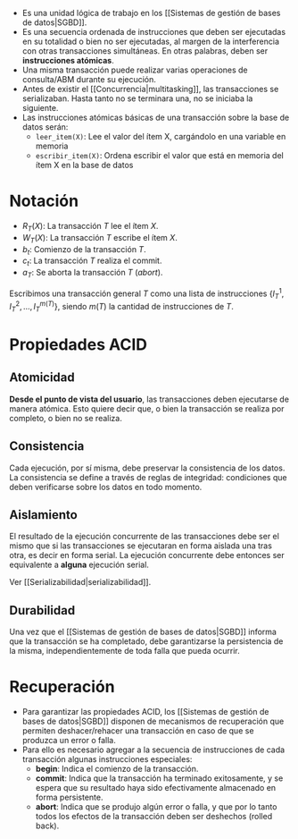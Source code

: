 - Es una unidad lógica de trabajo en los [[Sistemas de gestión de bases de datos|SGBD]].
- Es una secuencia ordenada de instrucciones que deben ser ejecutadas en su totalidad o bien no ser ejecutadas, al margen de la interferencia con otras transacciones simultáneas. En otras palabras, deben ser **instrucciones atómicas**.
- Una misma transacción puede realizar varias operaciones de consulta/ABM durante su ejecución.
- Antes de existir el [[Concurrencia|multitasking]], las transacciones se serializaban. Hasta tanto no se terminara una, no se iniciaba la siguiente.
- Las instrucciones atómicas básicas de una transacción sobre la base de datos serán: 
	- `leer_item(X)`: Lee el valor del ítem X, cargándolo en una variable en memoria 
	- `escribir_item(X)`: Ordena escribir el valor que está en memoria del ítem X en la base de datos 

# Notación

- $R_T(X)$: La transacción *T* lee el ítem *X*.
- $W_T(X)$: La transacción *T* escribe el ítem *X*.
- $b_t$: Comienzo de la transacción *T*.
- $c_t$: La transacción *T* realiza el commit.
- $a_T$: Se aborta la transacción *T* (*abort*).

Escribimos una transacción general *T* como una lista de instrucciones $\{I_T^{1}, I_T^{2}, \dots, I_T^{m(T)}\}$, siendo $m(T)$ la cantidad de instrucciones de *T*.

# Propiedades ACID

## Atomicidad

**Desde el punto de vista del usuario**, las transacciones deben ejecutarse de manera atómica. Esto quiere decir que, o bien la transacción se realiza por completo, o bien no se realiza.

## Consistencia

Cada ejecución, por sí misma, debe preservar la consistencia de los datos. La consistencia se define a través de reglas de integridad: condiciones que deben verificarse sobre los datos en todo momento.
## Aislamiento

El resultado de la ejecución concurrente de las transacciones debe ser el mismo que si las transacciones se ejecutaran en forma aislada una tras otra, es decir en forma serial. La ejecución concurrente debe entonces ser equivalente a **alguna** ejecución serial.

Ver [[Serializabilidad|serializabilidad]].

## Durabilidad

Una vez que el [[Sistemas de gestión de bases de datos|SGBD]] informa que la transacción se ha completado, debe garantizarse la persistencia de la misma, independientemente de toda falla que pueda ocurrir.

# Recuperación

- Para garantizar las propiedades ACID, los [[Sistemas de gestión de bases de datos|SGBD]] disponen de mecanismos de recuperación que permiten deshacer/rehacer una transacción en caso de que se produzca un error o falla.
- Para ello es necesario agregar a la secuencia de instrucciones de cada transacción algunas instrucciones especiales:
	- **begin**: Indica el comienzo de la transacción.
	- **commit**: Indica que la transacción ha terminado exitosamente, y se espera que su resultado haya sido efectivamente almacenado en forma persistente.
	- **abort**: Indica que se produjo algún error o falla, y que por lo tanto todos los efectos de la transacción deben ser deshechos (rolled back).


